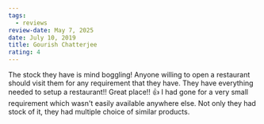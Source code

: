 ```yaml
---
tags:
  - reviews
review-date: May 7, 2025
date: July 10, 2019
title: Gourish Chatterjee
rating: 4
---
```

The stock they have is mind boggling! Anyone willing to open a restaurant should visit them for any requirement that they have. They have everything needed to setup a restaurant!! Great place!! 👍
I had gone for a very small requirement which wasn't easily available anywhere else. Not only they had stock of it, they had multiple choice of similar products.
